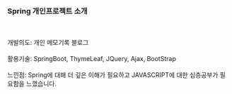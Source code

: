 <h3>Spring 개인프로젝트 소개</h3>
<br>
<br>
개발의도: 개인 메모기록 블로그 <br>
<br>
활용기술: SpringBoot, ThymeLeaf, JQuery, Ajax, BootStrap
<br>
<br>
느낀점: Spring에 대해 더 깊은 이해가 필요하고 JAVASCRIPT에 대한 심층공부가 필요함을 느꼈습니다.
